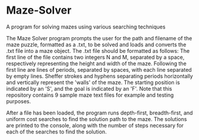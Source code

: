 # Maze-Solver
A program for solving mazes using various searching techniques

 The Maze Solver program prompts the user for the path and filename of the maze
puzzle, formatted as a .txt, to be solved and loads and converts the .txt
file into a maze object. The .txt file should be formatted as follows: The
first line of the file contains two integers N and M, separated by a space,
respectively representing the height and width of the maze. Following the
first line are lines of periods, separated by spaces, with each line
separated by empty lines. Sheffer strokes and hyphens separating periods
horizontally and vertically represent the 'walls' of the maze. The starting
position is indicated by an 'S', and the goal is indicated by an 'F'. Note that 
this repository contains 9 sample maze text files for example and testing purposes. 

After a file has been loaded, the program runs depth-first, breadth-first, and uniform cost
searches to find the solution path to the maze. The solutions are printed to the console,
along with the number of steps necessary for each of the searches to find the solution.
